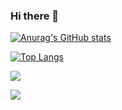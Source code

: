 ### Hi there 👋


[![Anurag's GitHub stats](https://github-readme-stats.vercel.app/api?username=CatTailzz&count_private=true&theme=dracula&show_icons=true&include_all_commits=true)](https://github.com/anuraghazra/github-readme-stats)

[![Top Langs](https://github-readme-stats.vercel.app/api/top-langs/?username=CatTailzz&layout=compact)](https://github.com/anuraghazra/github-readme-stats)

![](https://komarev.com/ghpvc/?username=CatTailzz&color=brightgreen)

<a href="https://leetcode-cn.com/u/cattailjj/">
    <img src="https://fc.dianhsu.top/lc?user=cattailjj&loc=cn&req=rating">
</a>
